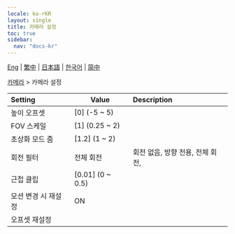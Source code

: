 ```yaml
---
locale: ko-rKR
layout: single
title: 카메라 설정
toc: true
sidebar:
  nav: "docs-kr"
---
```

[Eng](/dancexr/menu/2025.4/scene/config_camera) | [繁中](/tw/dancexr/menu/2025.4/scene/config_camera) | [日本語](/jp/dancexr/menu/2025.4/scene/config_camera) | [한국어](/kr/dancexr/menu/2025.4/scene/config_camera) | [简中](/zh/dancexr/menu/2025.4/scene/config_camera)

[카메라](../menu#카메라) > 카메라 설정



| Setting | Value | Description |
| :--- | --- | :--- |
| 높이 오프셋 | [0] (-5 ~ 5) | 
| FOV 스케일 | [1] (0.25 ~ 2) | 
| 초상화 모드 줌 | [1.2] (1 ~ 2) | 
| 회전 필터 | 전체 회전 | 회전 없음, 방향 전용, 전체 회전, 
| 근접 클립 | [0.01] (0 ~ 0.5) | 
| 모션 변경 시 재설정 | ON | 
| 오프셋 재설정 || 
